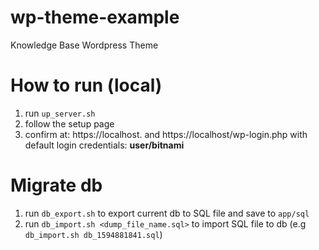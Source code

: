 # wp-theme-example
Knowledge Base Wordpress Theme

# How to run (local)
1. run `up_server.sh`
2. follow the setup page
3. confirm at: https://localhost. and https://localhost/wp-login.php with default login credentials: **user/bitnami**

# Migrate db
1. run `db_export.sh` to export current db to SQL file and save to `app/sql`
2. run `db_import.sh <dump_file_name.sql>` to import SQL file to db (e.g `db_import.sh db_1594881841.sql`)

